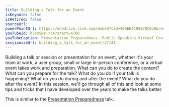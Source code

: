 ```yaml
---
title: Building a Talk for an Event
isKeynote: false
isRetired: false
sourceUrl:
powerPointUrl: https://onedrive.live.com/embed?cid=406EE4C95978C038&resid=406EE4C95978C038%2177860&authkey=AGbN0H8VtTxkbvE&em=2
youTubeId: h3YySNz-rcA?start=4760
youTubeCaption: Presentation Preparedness. Public Speaking Virtual Conference
sessionizeUrl: building_a_talk_for_an_event/37141
---
```


Building a talk or session or presentation for an event, whether it's your team at work, a user group, small or large in-person conference, or a virtual event takes work and preparation.  What can you do to create the content? What can you prepare for the talk? What do you do if your talk is happening?  What do you do during and after the event?   What do you do after the event?   In this session, we'll go through all of this and look at some tips and tricks that I have developed over the years to make the talks better.

This is similar to the [Presentation Preparedness](presentation-preparedness.md) talk.

